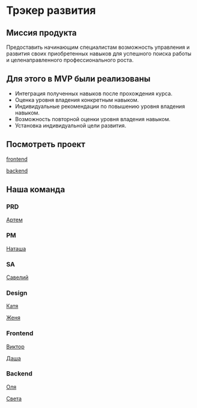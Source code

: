 # Трэкер развития

## Миссия продукта
Предоставить начинающим специалистам возможность управления и развития своих приобретенных навыков для успешного поиска работы и целенаправленного профессионального роста.

## Для этого в MVP были реализованы
- Интеграция полученных навыков после прохождения курса.
- Оценка уровня владения конкретным навыком. 
- Индивидуальные рекомендации по повышению уровня владения навыком. 
- Возможность повторной оценки уровня владения навыком.
- Установка индивидуальной цели развития.

## Посмотреть проект
[frontend](https://github.com/hackathon-plus-second-team/development-tracker-frontend)

[backend](https://github.com/hackathon-plus-second-team/development-tracker-backend)

## Наша команда

### PRD
[Артем](https://t.me/Aruon19)

### PM
[Наташа](https://t.me/natalya_manannikova)

### SA
[Савелий](https://t.me/savelok)

### Design
[Катя](https://t.me/KatushaEgor)

[Женя](https://t.me/eugi_eugenia)

### Frontend
[Виктор](https://t.me/vitland)

[Даша](https://t.me/delyra_n)

### Backend
[Оля](https://t.me/Olga_Melihova)

[Света](https://t.me/Sunny_in_house)
